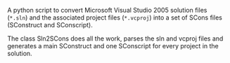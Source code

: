A python script to convert Microsoft Visual Studio 2005 solution files (`*.sln`) and the associated project files (`*.vcproj`) into a set of SCons files (SConstruct and SConscript).

The class Sln2SCons does all the work, parses the sln and vcproj files and generates a main SConstruct and one SConscript for every project in the solution.